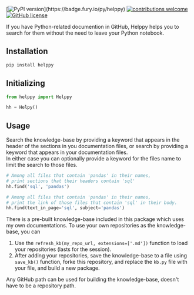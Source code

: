 [![PyPI version](https://badge.fury.io/py/helppy.svg?)](https://badge.fury.io/py/helppy)
[![contributions welcome](https://img.shields.io/badge/contributions-welcome-brightgreen.svg)](https://github.com/vvaezian/helppy/issues)
[![GitHub license](https://img.shields.io/github/license/vvaezian/helppy.svg)](https://github.com/vvaezian/helppy/blob/main/LICENCE)

If you have Python-related documention in GitHub, Helppy helps you to search for them without the need to leave your Python notebook.

## Installation
```python
pip install helppy
```

## Initializing
```python
from helppy import Helppy

hh = Helpy()
```

## Usage
Search the knowledge-base by providing a keyword that appears in the header of the sections in you documentation files, or search by providing a keyword that appears in your documentation files.  
In either case you can optionally provide a keyword for the files name to limit the search to those files.
```python
# Among all files that contain 'pandas' in their names, 
# print sections that their headers contain 'sql'
hh.find('sql', 'pandas')

# Among all files that contain 'pandas' in their names, 
# print the link of those files that contain 'sql' in their body.
hh.find(text_in_page='sql', subject='pandas')
```

There is a pre-built knowledge-base included in this package which uses my own documentations. To use your own repositories as the knowledge-base, you can 
1. Use the `refresh_kb(my_repo_url, extensions=['.md'])` function to load your repositories (lasts for the session).
2. After adding your repositories, save the knowledge-base to a file using `save_kb()` function, forke this repository, and replace the `kb.py` file with your file, and build a new package.

Any GitHub path can be used for building the knowledge-base, doesn't have to be a repository path. 
